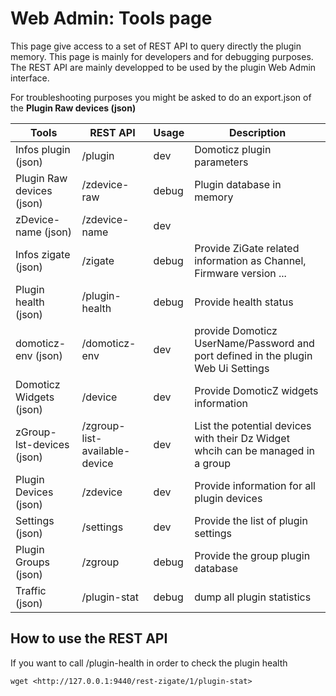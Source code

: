 # Web Admin: Tools page

This page give access to a set of REST API to query directly the plugin memory. This page is mainly for developers and for debugging purposes.
The REST API are mainly developped to be used by the plugin Web Admin interface.

For troubleshooting purposes you might be asked to do an export.json of the __Plugin Raw devices (json)__

| Tools                       | REST API        | Usage | Description |
| -----                       | --------------- | ----- | ----------- |
| Infos plugin (json)         |  /plugin        | dev   | Domoticz plugin parameters |
| Plugin Raw devices (json)   |  /zdevice-raw   | debug | Plugin database in memory |
| zDevice-name (json)         |  /zdevice-name  | dev   |
| Infos zigate (json)         |  /zigate        | debug | Provide ZiGate related information as Channel, Firmware version ... |
| Plugin health (json)        |  /plugin-health | debug | Provide health status |
| domoticz-env (json)         |  /domoticz-env  | dev   | provide Domoticz UserName/Password and port defined in the plugin Web Ui Settings |
| Domoticz Widgets (json)     |  /device        | dev   | Provide DomoticZ widgets information |
| zGroup-lst-devices (json)   |  /zgroup-list-available-device | dev | List the potential devices with their Dz Widget whcih can be managed in a group |
| Plugin Devices (json)       |  /zdevice       | dev   | Provide information for all plugin devices |
| Settings (json)             |  /settings      | dev   | Provide the list of plugin settings |
| Plugin Groups (json)        |  /zgroup        | debug | Provide the group plugin database |
| Traffic (json)              |  /plugin-stat   | debug | dump all plugin statistics |


## How to use the REST API

  If you want to call /plugin-health in order to check the plugin health

  `wget <http://127.0.0.1:9440/rest-zigate/1/plugin-stat>`
